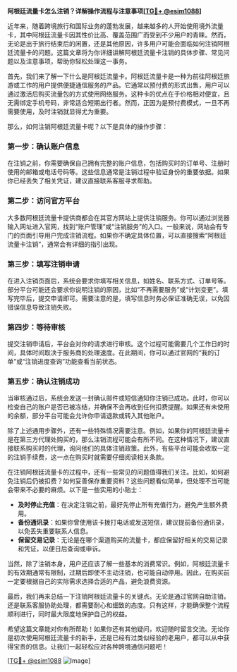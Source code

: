 **阿根廷流量卡怎么注销？详解操作流程与注意事项[[TG💪+ @esim1088](https://t.me/s/esim1088)]**

近年来，随着跨境旅行和国际业务的蓬勃发展，越来越多的人开始使用境外流量卡，其中阿根廷流量卡因其性价比高、覆盖范围广而受到不少用户的青睐。然而，无论是出于旅行结束后的闲置，还是其他原因，许多用户可能会面临如何注销阿根廷流量卡的问题。这篇文章将为你详细讲解阿根廷流量卡注销的具体步骤、常见问题以及注意事项，帮助你轻松处理这一事务。

首先，我们来了解一下什么是阿根廷流量卡。阿根廷流量卡是一种为前往阿根廷旅游或工作的用户提供便捷通信服务的产品。它通常以预付费的形式出售，用户可以通过激活后购买流量包的方式使用网络服务。这种卡的优点在于价格相对便宜，且无需绑定手机号码，非常适合短期出行者。然而，正因为是预付费模式，一旦不再需要使用，及时注销就显得尤为重要。

那么，如何注销阿根廷流量卡呢？以下是具体的操作步骤：

### **第一步：确认账户信息**
在注销之前，你需要确保自己拥有完整的账户信息，包括购买时的订单号、注册时使用的邮箱或电话号码等。这些信息通常是注销过程中验证身份的重要依据。如果你已经丢失了相关凭证，建议直接联系客服寻求帮助。

### **第二步：访问官方平台**
大多数阿根廷流量卡提供商都会在其官方网站上提供注销服务。你可以通过浏览器输入网址进入官网，找到“账户管理”或“注销服务”的入口。一般来说，网站会有专门的页面引导用户完成注销流程。如果你不确定具体位置，可以直接搜索“阿根廷流量卡注销”，通常会有详细的指引出现。

### **第三步：填写注销申请**
在进入注销页面后，系统会要求你填写相关信息，如姓名、联系方式、订单号等。部分平台可能还会要求你说明注销的原因，比如“不再需要服务”或“计划变更”。填写完毕后，提交申请即可。需要注意的是，填写信息时务必保证准确无误，以免因错误信息导致注销失败。

### **第四步：等待审核**
提交注销申请后，平台会对你的请求进行审核。这个过程可能需要几个工作日的时间，具体时间取决于服务商的处理速度。在此期间，你可以通过官网的“我的订单”或“注销进度查询”功能查看当前状态。

### **第五步：确认注销成功**
当审核通过后，系统会发送一封确认邮件或短信通知你注销已成功。此时，你可以检查自己的账户是否已被冻结，并确保不会再收到任何扣费提醒。如果还有未使用的余额，部分平台可能会允许你申请退款或转入其他账户。

除了上述通用步骤外，还有一些特殊情况需要注意。例如，如果你的阿根廷流量卡是在第三方代理处购买的，那么注销流程可能会有所不同。在这种情况下，建议直接联系购买时的代理，询问他们的具体注销政策。此外，有些平台可能会收取一定的注销手续费，这一点在购买时就需要仔细阅读相关条款。

在注销阿根廷流量卡的过程中，还有一些常见的问题值得我们关注。比如，如何避免注销后仍被扣费？如何妥善保存重要资料？这些问题看似简单，但处理不当可能会带来不必要的麻烦。以下是一些实用的小贴士：

- **及时停止充值**：在决定注销之前，最好先停止所有充值行为，避免产生额外费用。
- **备份通讯录**：如果你曾使用该卡拨打电话或发送短信，建议提前备份通讯录，以免丢失重要联系人信息。
- **保留交易记录**：无论是在哪个渠道购买的流量卡，都应保留好相关的交易记录和凭证，以便日后查询或申诉。

当然，除了注销本身，用户还应该了解一些基本的消费常识。例如，阿根廷流量卡的有效期通常有限制，过期后即使不主动注销，也可能自动停用。因此，在购买前一定要根据自己的实际需求选择合适的产品，避免浪费资源。

最后，我们再来总结一下注销阿根廷流量卡的关键点。无论是通过官网自助注销，还是联系客服协助处理，都需要耐心和细致的态度。只有这样，才能确保整个流程顺利进行，同时最大限度地保护自己的权益。

希望这篇文章能对你有所帮助！如果你还有其他疑问，欢迎随时留言交流。无论你是初次使用阿根廷流量卡的新手，还是已经有过类似经验的老用户，都可以从中获得宝贵的信息。让我们一起轻松应对各种跨境通信问题吧！

[[TG💪+ @esim1088](https://t.me/s/esim1088) ![Image](https://i.postimg.cc/4NQfJmqS/Snipaste-2025-05-13-00-14-12.png)]